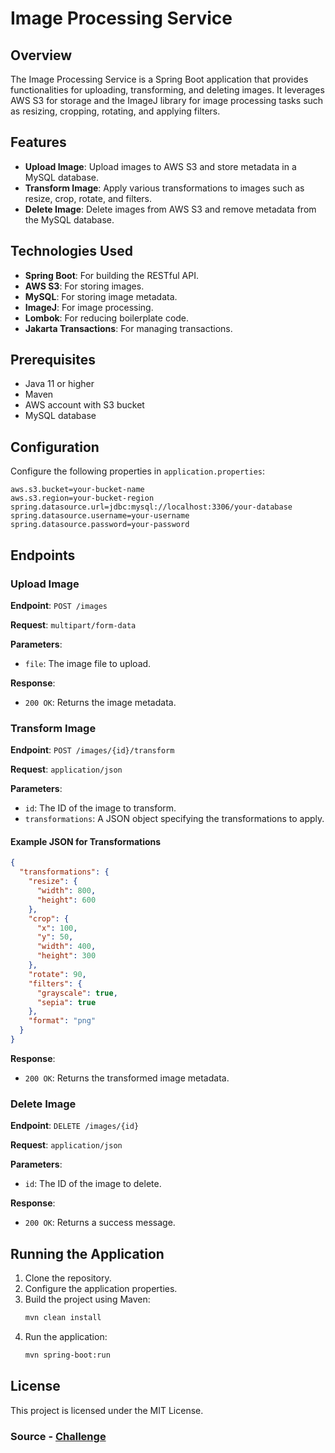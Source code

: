 # Image Processing Service

## Overview

The Image Processing Service is a Spring Boot application that provides functionalities for uploading, transforming, and deleting images. It leverages AWS S3 for storage and the ImageJ library for image processing tasks such as resizing, cropping, rotating, and applying filters.

## Features

- **Upload Image**: Upload images to AWS S3 and store metadata in a MySQL database.
- **Transform Image**: Apply various transformations to images such as resize, crop, rotate, and filters.
- **Delete Image**: Delete images from AWS S3 and remove metadata from the MySQL database.

## Technologies Used

- **Spring Boot**: For building the RESTful API.
- **AWS S3**: For storing images.
- **MySQL**: For storing image metadata.
- **ImageJ**: For image processing.
- **Lombok**: For reducing boilerplate code.
- **Jakarta Transactions**: For managing transactions.

## Prerequisites

- Java 11 or higher
- Maven
- AWS account with S3 bucket
- MySQL database

## Configuration

Configure the following properties in `application.properties`:

```properties
aws.s3.bucket=your-bucket-name
aws.s3.region=your-bucket-region
spring.datasource.url=jdbc:mysql://localhost:3306/your-database
spring.datasource.username=your-username
spring.datasource.password=your-password
```

## Endpoints

### Upload Image

**Endpoint**: `POST /images`

**Request**: `multipart/form-data`

**Parameters**:

- `file`: The image file to upload.

**Response**:

- `200 OK`: Returns the image metadata.

### Transform Image

**Endpoint**: `POST /images/{id}/transform`

**Request**: `application/json`

**Parameters**:

- `id`: The ID of the image to transform.
- `transformations`: A JSON object specifying the transformations to apply.

#### Example JSON for Transformations

```json
{
  "transformations": {
    "resize": {
      "width": 800,
      "height": 600
    },
    "crop": {
      "x": 100,
      "y": 50,
      "width": 400,
      "height": 300
    },
    "rotate": 90,
    "filters": {
      "grayscale": true,
      "sepia": true
    },
    "format": "png"
  }
}
```

**Response**:

- `200 OK`: Returns the transformed image metadata.

### Delete Image

**Endpoint**: `DELETE /images/{id}`

**Request**: `application/json`

**Parameters**:

- `id`: The ID of the image to delete.

**Response**:

- `200 OK`: Returns a success message.

## Running the Application

1. Clone the repository.
2. Configure the application properties.
3. Build the project using Maven:
   ```sh
   mvn clean install
   ```
4. Run the application:
   ```sh
   mvn spring-boot:run
   ```

## License

This project is licensed under the MIT License.

### Source - [Challenge](https://roadmap.sh/projects/image-processing-service)
